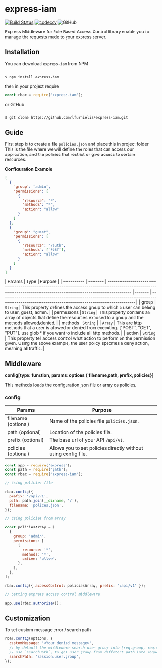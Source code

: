 # express-iam

[![Build Status](https://travis-ci.org/leonardofurnielis/express-iam.svg?branch=master)](https://travis-ci.org/leonardofurnielis/express-iam)
[![codecov](https://codecov.io/gh/leonardofurnielis/express-iam/branch/master/graph/badge.svg?token=MKNBSDCL7N)](https://codecov.io/gh/leonardofurnielis/express-iam)
![GitHub](https://img.shields.io/github/license/leonardofurnielis/express-iam)

Express Middleware for Role Based Access Control library enable you to manage the requests made to your express server.

## Installation

You can download `express-iam` from NPM

```bash

$ npm install express-iam

```

then in your project require

```js
const rbac = require('express-iam');
```

or GitHub

```bash

$ git clone https://github.com/lfurnielis/express-iam.git

```

## Guide

First step is to create a file `policies.json` and place this in project folder. This is the file where we will define the roles that can access our application, and the policies that restrict or give access to certain resources.

**Configuration Example**

```json
[
  {
    "group": "admin",
    "permissions": [
      {
        "resource": "*",
        "methods": "*",
        "action": "allow"
      }
    ]
  },
  {
    "group": "guest",
    "permissions": [
      {
        "resource": "/auth",
        "methods": ["POST"],
        "action": "allow"
      }
    ]
  }
]
```

| Params      | Type     | Purpose                                                                                                                                                                  |
| ----------- | -------- | ------------------------------------------------------------------------------------------------------------------------------------------------------------------------ | ------- | --------------------------------------------------------------------------------------------------------------------------------------------------- |
| group       | `String` | This property defines the access group to which a user can belong to user, guest, admin.                                                                                 |
| permissions | `String` | This property contains an array of objects that define the resources exposed to a group and the methods allowed/denied.                                                  |
| methods     | `String` |                                                                                                                                                                          | `Array` | This are http methods that a user is allowed or denied from executing. ["POST", "GET", "PUT"]. use glob \* if you want to include all http methods. |
| action      | `String` | This property tell access control what action to perform on the permission given. Using the above example, the user policy specifies a deny action, meaning all traffic. |

## Middleware

**config\[type: function, params: options { filename<string>,path<string>, prefix, policies}]**

This methods loads the configuration json file or array os policies.

### config

| Params              | Purpose                                                        |
| ------------------- | -------------------------------------------------------------- |
| filename (optional) | Name of the policies file `policies.json`.                     |
| path (optional)     | Location of the policies file.                                 |
| prefix (optional)   | The base url of your API `/api/v1`.                            |
| policies (optional) | Allows you to set policies directly without using config file. |

```js
const app = require('express');
const path = require('path');
const rbac = require('express-iam');

// Using policies file

rbac.config({
  prefix: '/api/v1',
  path: path.join(__dirname, '/'),
  filename: 'polices.json',
});

// Using policies from array

const policiesArray = [
  {
    group: 'admin',
    permissions: [
      {
        resource: '*',
        methods: '*',
        action: 'allow',
      },
    ],
  },
];

rbac.config({ accessControl: policiesArray, prefix: '/api/v1' });

// Setting express access control middleware

app.use(rbac.authorize());
```

## Customization

To set custom message error / search path

```js
rbac.config(options, {
  customMessage: '<Your denied message>',
  // by default the middleware search user group into [req.group, req.session.group, req.locals.group, if not match return `guest`]
  // use `searchPath`, to get user group from diffetent path into request
  searchPath: 'session.user.group',
});
```
